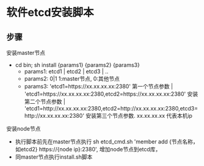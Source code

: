 # 软件etcd安装脚本

## 步骤

安装master节点
- cd bin; sh install {params1} {params2} {params3}
  - params1: etcd1 | etcd2 | etcd3 | ..
  - params2: 0|1  1:master节点, 0:其他节点
  - params3: 'etcd1=https:\/\/xx.xx.xx.xx:2380' 第一个节点参数 | 'etcd1=https:\/\/xx.xx.xx.xx:2380,etcd2=https:\/\/xx.xx.xx.xx:2380' 安装第二个节点参数 | 'etcd1=http:\/\/xx.xx.xx.xx:2380,etcd2=http:\/\/xx.xx.xx.xx:2380,etcd3=http:\/\/xx.xx.xx.xx:2380' 安装第三个节点参数. xx.xx.xx.xx 代表本机ip

安装node节点
- 执行脚本前先在master节点执行 sh etcd_cmd.sh 'member add {节点名称，如etcd2} https://{node ip}:2380', 增加node节点到etcd库，
- 同master节点执行install.sh脚本
